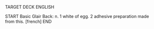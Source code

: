 TARGET DECK
ENGLISH

START
Basic
Glair
Back: n. 1 white of egg. 2 adhesive preparation made from this. [french]
END
